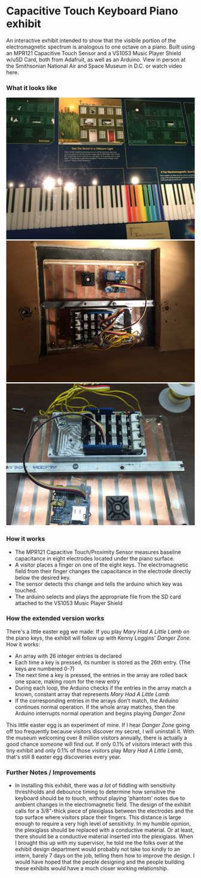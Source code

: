 # Capacitive Touch Keyboard Piano exhibit
An interactive exhibit intended to show that the visibile portion of the electromagnetic spectrum is analogous to one octave on a piano. Built using an MPR121 Capacitive Touch Sensor and a VS1053 Music Player Shield w/uSD Card, both from Adafruit, as well as an Arduino. View in person at the Smithsonian National Air and Space Museum in D.C. or watch video here.

### What it looks like
![online](https://github.com/ZhenyuJin/NASM-Internship-2015/blob/master/Capacitive%20Touch%20Piano/IMG_0865.JPG)
![online](https://github.com/ZhenyuJin/NASM-Internship-2015/blob/master/Capacitive%20Touch%20Piano/IMG_0866.JPG)
![online](https://github.com/ZhenyuJin/NASM-Internship-2015/blob/master/Capacitive%20Touch%20Piano/IMG_0869.JPG)

### How it works
* The MPR121 Capacitive Touch/Proximity Sensor measures baseline capacitance in eight electrodes located under the piano surface.
* A visitor places a finger on one of the eight keys. The electromagnetic field from their finger changes the capacitance in the electrode directly below the desired key.
* The sensor detects this change and tells the arduino which key was touched.
* The arduino selects and plays the appropriate file from the SD card attached to the VS1053 Music Player Shield

### How the extended version works
There's a little easter egg we made: If you play *Mary Had A Little Lamb* on the piano keys, the exhibit will follow up with Kenny Loggins' *Danger Zone*. How it works:
* An array with 26 integer entries is declared
* Each time a key is pressed, its number is stored as the 26th entry. (The keys are numbered 0-7)
* The next time a key is pressed, the entries in the array are rolled back one space, making room for the new entry
* During each loop, the Arduino checks if the entries in the array match a known, constant array that represents *Mary Had A Little Lamb*
* If the corresponding entries in the arrays don't match, the Arduino continues normal operation. If the whole array matches, then the Arduino interrupts normal operation and begins playing *Danger Zone*

This little easter egg is an experiment of mine. If I hear *Danger Zone* going off too frequently because visitors discover my secret, I will uninstall it.
With the museum welcoming over 8 million visitors annually, there is actually a good chance *someone* will find out. If only 0.1% of visitors interact with this tiny exhibit and only 0.1% of those visitors play *Mary Had A Little Lamb*, that's still 8 easter egg discoveries every year.

### Further Notes / Improvements
* In installing this exhibit, there was *a lot* of fiddling with sensitivity threshholds and debounce timing to determine how sensitive the keyboard should be to touch, without playing 'phantom' notes due to ambient changes in the electromagnetic field. The design of the exhibit calls for a 3/8"-thick piece of plexiglass between the electrodes and the top surface where visitors place their fingers. This distance is large enough to require a very high level of sensitivity. In my humble opinion, the plexiglass should be replaced with a conductive material. Or at least, there should be a conductive material inserted into the plexiglass. 
When I brought this up with my supervisor, he told me the folks over at the exhibit design department would probably not take too kindly to an intern, barely 7 days on the job, telling them how to improve the design. I would have hoped that the people designing and the people building these exhibits would have a much closer working relationship.  
